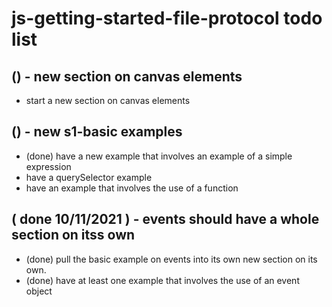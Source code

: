 # js-getting-started-file-protocol todo list

## () - new section on canvas elements
* start a new section on canvas elements

## () - new s1-basic examples
* (done) have a new example that involves an example of a simple expression
* have a querySelector example
* have an example that involves the use of a function

## ( done 10/11/2021 ) - events should have a whole section on itss own
* (done) pull the basic example on events into its own new section on its own.
* (done) have at least one example that involves the use of an event object
